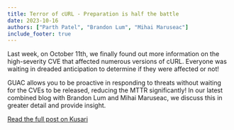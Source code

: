 ```yaml
---
title: Terror of cURL - Preparation is half the battle
date: 2023-10-16
authors: ["Parth Patel", "Brandon Lum", "Mihai Maruseac"]
include_footer: true
---
```


Last week, on October 11th, we finally found out more information on the high-severity CVE that affected numerous versions of cURL.
Everyone was waiting in dreaded anticipation to determine if they were affected or not!

GUAC allows you to be proactive in responding to threats without waiting for the CVEs to be released, reducing the MTTR significantly!
In our latest combined blog with Brandon Lum and Mihai Maruseac, we discuss this in greater detail and provide insight.

<a href="https://www.kusari.dev/blog/terror-of-curl/" class="button">Read
the full post on Kusari</a>
